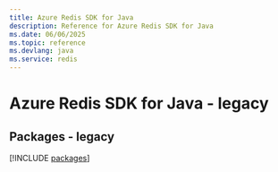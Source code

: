 ```yaml
---
title: Azure Redis SDK for Java
description: Reference for Azure Redis SDK for Java
ms.date: 06/06/2025
ms.topic: reference
ms.devlang: java
ms.service: redis
---
```

# Azure Redis SDK for Java - legacy
## Packages - legacy
[!INCLUDE [packages](redis-index.md)]